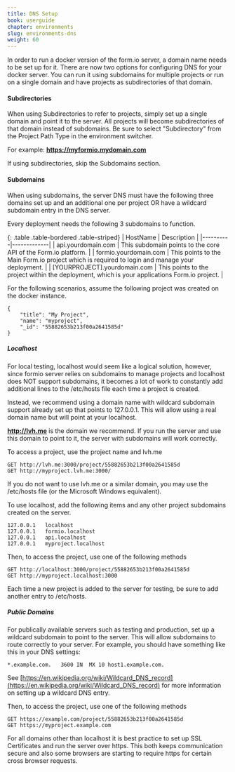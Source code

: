 ```yaml
---
title: DNS Setup
book: userguide
chapter: environments
slug: environments-dns
weight: 60
---
```

In order to run a docker version of the form.io server, a domain name needs to be set up for it. There are now two options for configuring DNS for your docker server. You can run it using subdomains for multiple projects or run on a single domain and have projects as subdirectories of that domain.

#### Subdirectories
When using Subdirectories to refer to projects, simply set up a single domain and point it to the server. All projects will become subdirectories of that domain instead of subdomains. Be sure to select "Subdirectory" from the Project Path Type in the environment switcher.

For example: **https://myformio.mydomain.com**

If using subdirectories, skip the Subdomains section.

#### Subdomains
When using subdomains, the server DNS must have the following three domains set up and an additional one per project OR have a wildcard subdomain entry in the DNS server.

Every deployment needs the following 3 subdomains to function.

{: .table .table-bordered .table-striped}
| HostName | Description |
|----------|-------------|
| api.yourdomain.com | This subdomain points to the core API of the Form.io platform. |
| formio.yourdomain.com | This points to the Main Form.io project which is required to login and manage your deployment. |
| [YOURPROJECT].yourdomain.com | This points to the project within the deployment, which is your applications Form.io project. |

For the following scenarios, assume the following project was created on the docker instance.

    {
        "title": "My Project",
        "name": "myproject",
        "_id": "55882653b213f00a2641585d"
    }

##### Localhost
For local testing, localhost would seem like a logical solution, however, since formio server relies on subdomains to manage projects and localhost does NOT support subdomains, it becomes a lot of work to constantly add additional lines to the /etc/hosts file each time a project is created.

Instead, we recommend using a domain name with wildcard subdomain support already set up that points to 127.0.0.1. This will allow using a real domain name but will point at your localhost.

**http://lvh.me** is the domain we recommend. If you run the server and use this domain to point to it, the server with subdomains will work correctly.

To access a project, use the project name and lvh.me

    GET http://lvh.me:3000/project/55882653b213f00a2641585d
    GET http://myproject.lvh.me:3000/

If you do not want to use lvh.me or a similar domain, you may use the /etc/hosts file (or the Microsoft Windows equivalent).

To use localhost, add the following items and any other project subdomains created on the server.

    127.0.0.1   localhost
    127.0.0.1   formio.localhost
    127.0.0.1   api.localhost
    127.0.0.1   myproject.localhost

Then, to access the project, use one of the following methods

    GET http://localhost:3000/project/55882653b213f00a2641585d
    GET http://myproject.localhost:3000

Each time a new project is added to the server for testing, be sure to add another entry to /etc/hosts.

##### Public Domains
For publically available servers such as testing and production, set up a wildcard subdomain to point to the server. This will allow subdomains to route correctly to your server. For example, you should have something like this in your DNS settings:

    *.example.com.   3600 IN  MX 10 host1.example.com.

See [https://en.wikipedia.org/wiki/Wildcard_DNS_record](https://en.wikipedia.org/wiki/Wildcard_DNS_record) for more information on setting up a wildcard DNS entry.

Then, to access the project, use one of the following methods

    GET https://example.com/project/55882653b213f00a2641585d
    GET https://myproject.example.com

For all domains other than localhost it is best practice to set up SSL Certificates and run the server over https. This both keeps communication secure and also some browsers are starting to require https for certain cross browser requests.
